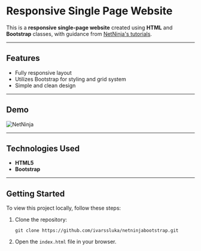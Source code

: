 # Responsive Single Page Website

This is a **responsive single-page website** created using **HTML** and **Bootstrap** classes, with guidance from [NetNinja's tutorials](https://www.thenetninja.co.uk/).

---

## Features

- Fully responsive layout
- Utilizes Bootstrap for styling and grid system
- Simple and clean design

---

## Demo

![NetNinja](https://github.com/user-attachments/assets/eae76f32-8736-498c-a68a-a064f5543e01)

---

## Technologies Used

- **HTML5**
- **Bootstrap**

---

## Getting Started

To view this project locally, follow these steps:

1. Clone the repository:
   ```
   git clone https://github.com/ivarssluka/netninjabootstrap.git
   ```
2. Open the ```index.html``` file in your browser.
